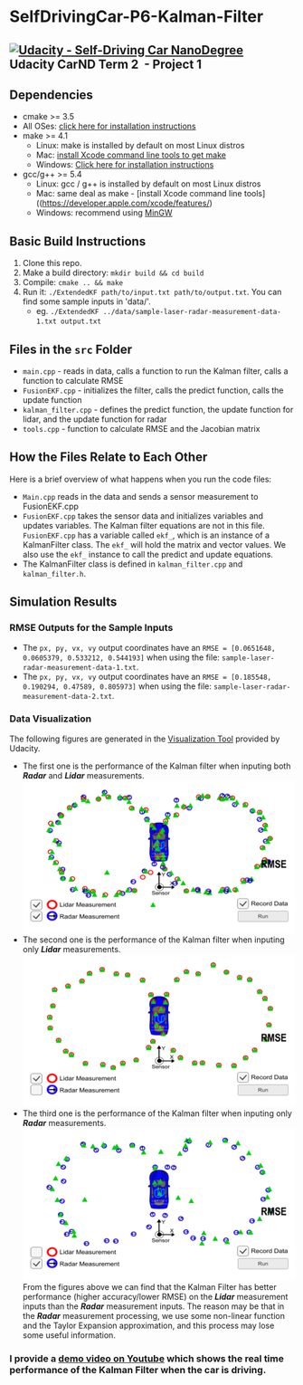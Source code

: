 # SelfDrivingCar-P6-Kalman-Filter
[![Udacity - Self-Driving Car NanoDegree](https://s3.amazonaws.com/udacity-sdc/github/shield-carnd.svg)](http://www.udacity.com/drive)  
Udacity CarND Term 2  - Project 1 
---

## Dependencies

* cmake >= 3.5
 * All OSes: [click here for installation instructions](https://cmake.org/install/)
* make >= 4.1
  * Linux: make is installed by default on most Linux distros
  * Mac: [install Xcode command line tools to get make](https://developer.apple.com/xcode/features/)
  * Windows: [Click here for installation instructions](http://gnuwin32.sourceforge.net/packages/make.htm)
* gcc/g++ >= 5.4
  * Linux: gcc / g++ is installed by default on most Linux distros
  * Mac: same deal as make - [install Xcode command line tools]((https://developer.apple.com/xcode/features/)
  * Windows: recommend using [MinGW](http://www.mingw.org/)

## Basic Build Instructions

1. Clone this repo.
2. Make a build directory: `mkdir build && cd build`
3. Compile: `cmake .. && make`
4. Run it: `./ExtendedKF path/to/input.txt path/to/output.txt`. You can find
   some sample inputs in 'data/'.
    - eg. `./ExtendedKF ../data/sample-laser-radar-measurement-data-1.txt output.txt`

## Files in the `src` Folder

* `main.cpp` - reads in data, calls a function to run the Kalman filter, calls a function to calculate RMSE
* `FusionEKF.cpp` - initializes the filter, calls the predict function, calls the update function
* `kalman_filter.cpp` - defines the predict function, the update function for lidar, and the update function for radar
* `tools.cpp` - function to calculate RMSE and the Jacobian matrix

## How the Files Relate to Each Other
Here is a brief overview of what happens when you run the code files:

* `Main.cpp` reads in the data and sends a sensor measurement to FusionEKF.cpp
* `FusionEKF.cpp` takes the sensor data and initializes variables and updates variables. The Kalman filter equations are not in this file. `FusionEKF.cpp` has a variable called `ekf_`, which is an instance of a KalmanFilter class. The `ekf_` will hold the matrix and vector values. We also use the `ekf_` instance to call the predict and update equations.
* The KalmanFilter class is defined in `kalman_filter.cpp` and `kalman_filter.h`.

## Simulation Results

### RMSE Outputs for the Sample Inputs
* The `px, py, vx, vy` output coordinates have an `RMSE = [0.0651648, 0.0605379, 0.533212, 0.544193]` when using the file: `sample-laser-radar-measurement-data-1.txt`.  
* The `px, py, vx, vy` output coordinates have an `RMSE = [0.185548, 0.190294, 0.47589, 0.805973]` when using the file: `sample-laser-radar-measurement-data-2.txt`.  

### Data Visualization 
The following figures are generated in the [Visualization Tool](https://d17h27t6h515a5.cloudfront.net/topher/2017/March/58d07064_kalman-tracker-mac.app/kalman-tracker-mac.app.zip) provided by Udacity. 
* The first one is the performance of the Kalman filter when inputing both *__Radar__* and *__Lidar__* measurements. 
![img](figs/fusion.png)  
* The second one is the performance of the Kalman filter when inputing only *__Lidar__* measurements.
![img](figs/lidar.png)  
* The third one is the performance of the Kalman filter when inputing only *__Radar__* measurements.
![img](figs/radar.png)  
From the figures above we can find that the Kalman Filter has better performance (higher accuracy/lower RMSE) on the *__Lidar__* measurement inputs than the *__Radar__* measurement inputs. The reason may be that in the *__Radar__* measurement processing, we use some non-linear function and the Taylor Expansion approximation, and this process may lose some useful information. 

### I provide a [demo video on Youtube](https://youtu.be/CEDF6f-11Gg) which shows the real time performance of the Kalman Filter when the car is driving.  
